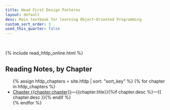 ```yaml
---
title: Head First Design Patterns
layout: default
desc: Main textbook for learning Object-Oriented Programming
custom_sort_order: 3
used_this_quarter: false
---
```


<div>&nbsp;</div>

{% include read_hfdp_online.html %}

<div id="chapters" data-role="collapsible" data-collapsed="false">
  <h2>Reading Notes, by Chapter</h2>
    <ul>
      {% assign hfdp_chapters = site.hfdp | sort: "sort_key" %}
      {% for chapter in hfdp_chapters %}
         <li><a href="{{chapter.url}}">Chapter {{chapter.chapter}}</a>&mdash;{{chapter.title}}{%if chapter.desc %}&mdash;{{ chapter.desc }}{% endif %}</li>
      {% endfor %}
    </ul>
</div>


